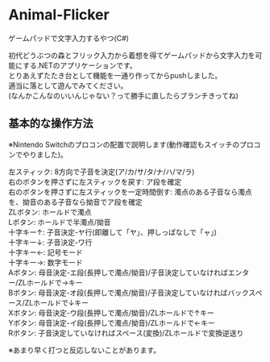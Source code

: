 # Animal-Flicker
ゲームパッドで文字入力するやつ(C#)

初代どうぶつの森とフリック入力から着想を得てゲームパッドから文字入力を可能にする.NETのアプリケーションです。<br>
とりあえずたたき台として機能を一通り作ってからpushしました。<br>
適当に落として遊んでみてください。<br>
(なんかこんなのいいんじゃない？って勝手に直したらブランチきってね)<br>

<h2>基本的な操作方法</h2>

※Nintendo Switchのプロコンの配置で説明します(動作確認もスイッチのプロコンでやりました)。

左スティック: 8方向で子音を決定(ア/カ/サ/タ/ナ/ハ/マ/ラ)<br>
右のボタンを押さずに左スティックを戻す: ア段を確定<br>
右のボタンを押さずに左スティックを一定時間倒す: 濁点のある子音なら濁点を、拗音のある子音なら拗音でア段を確定<br>
ZLボタン: ホールドで濁点<br>
Lボタン: ホールドで半濁点/拗音<br>
十字キー↑: 子音決定-ヤ行(即離して「ヤ」、押しっぱなしで「ャ」)<br>
十字キー↓: 子音決定-ワ行<br>
十字キー←: 記号モード<br>
十字キー→: 数字モード<br>
Aボタン: 母音決定-エ段(長押しで濁点/拗音)/子音決定していなければエンター/ZLホールドで→キー<br>
Bボタン: 母音決定-オ段(長押しで濁点/拗音)/子音決定していなければバックスペース/ZLホールドで↓キー<br>
Xボタン: 母音決定-ウ段(長押しで濁点/拗音)/ZLホールドで↑キー<br>
Yボタン: 母音決定-イ段(長押しで濁点/拗音)/ZLホールドで←キー<br>
Rボタン: 子音決定していなければスペース(変換)/ZLホールドで変換逆送り<br>

※あまり早く打つと反応しないことがあります。
